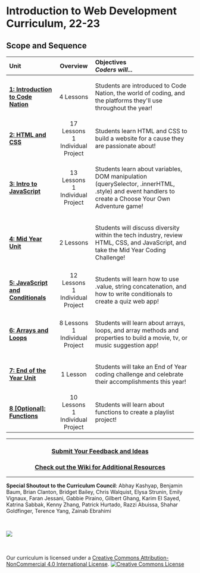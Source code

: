 # Introduction to Web Development Curriculum, 22-23

## Scope and Sequence

| Unit                                                 |                     Overview                     | Objectives <br> _Coders will..._                                                                                                                                                                                                                                                                                                                                                                                                                                                                                                                                                                                                                                 |
| :--------------------------------------------------- | :----------------------------------------------: | :--------------------------------------------------------------------------------------------------------------------------------------------------------------------------------------------------------------------------------------------------------------------------------------------------------------------------------------------------------------------------------------------------------------------------------------------------------------------------------------------------------------------------------------------------------------------------------------------------------------------------------------------------------------- |
| [**1: Introduction to Code Nation**](units/unit1)    |                    4 Lessons                     | <p> Students are introduced to Code Nation, the world of coding, and the platforms they'll use throughout the year! </p>                                                                                                                                                                                                                                                                                                                                                                                                                                                                                               |
| [**2: HTML and CSS**](units/unit2)                           |  17 Lessons <br> 1 Individual Project               | <p>Students learn HTML and CSS to build a website for a cause they are passionate about!</p>                                                                                                                                                                                                                                                                                                                                  |
| [**3: Intro to JavaScript**](units/unit3)                            |        13 Lessons<br> 1 Individual Project       | <p>Students learn about variables, DOM manipulation (querySelector, .innerHTML, .style) and event handlers to create a Choose Your Own Adventure game!</p>                                                                                                                                                                                                                         |
| [**4: Mid Year Unit**](units/unit4)         |           2 Lessons        | <p>Students will discuss diversity within the tech industry, review HTML, CSS, and JavaScript, and take the Mid Year Coding Challenge!                                                                                                                                                                                                                  |
| [**5: JavaScript and Conditionals**](units/unit5)            |                    12 Lessons<br>1 Individual Project                     | <p>Students will learn how to use .value, string concatenation, and how to write conditionals to create a quiz web app!                                                                                                                                                                                                                                                         |
| [**6: Arrays and Loops**](units/unit6)                         |        8 Lessons<br>1 Individual Project<br>          | <p>Students will learn about arrays, loops, and array methods and properties to build a movie, tv, or music suggestion app!</p>                                                                                                                                                                                                                    |
| [**7: End of the Year Unit**](units/unit7)     | 1 Lesson | <p> Students will take an End of Year coding challenge and celebrate their accomplishments this year! |
| [**8 [Optional]: Functions**](units/unit8)                   |          10 Lessons<br> 1 Individual Project           | <p>Students will learn about functions to create a playlist project!                                                                                                                                                                                                                                                                                                                                                                                                                                                                                                                                                                                                                                                                             |



---

<h3 align="center"><a href="https://docs.google.com/forms/d/e/1FAIpQLSc4oUNSthmU63TqlzUOOWd3buX3tGVIPRNDm0tsLB_nOONRLQ/viewform">Submit Your Feedback and Ideas</a></h3>
<h3 align="center"><a href="https://github.com/itscodenation/curriculum-22-23/wiki">Check out the Wiki for Additional Resources</a></h3>

---

**Special Shoutout to the Curriculum Council**:
Abhay Kashyap,
Benjamin Baum,
Brian Clanton,
Bridget Bailey, 
Chris Walquist,
Elysa Strunin,
Emily Vignaux,
Faran Jessani, 
Gabbie Piraino,
Gilbert Ghang,
Karim El Sayed, 
Katrina Sabbak,
Kenny Zhang, 
Patrick Hurtado,
Razzi Abuissa,
Shahar Goldfinger,
Terence Yang,
Zainab Ebrahimi





<br>
<p> <img src="https://i.imgur.com/lYodTLP.png?1" ></p>

<br>
<br>
Our curriculum is licensed under a <a rel="license" href="http://creativecommons.org/licenses/by-nc/4.0/">Creative Commons Attribution-NonCommercial 4.0 International License</a>.
<a rel="license" href="http://creativecommons.org/licenses/by-nc/4.0/"><img alt="Creative Commons License" style="border-width:0" src="https://i.creativecommons.org/l/by-nc/4.0/88x31.png" /></a>

